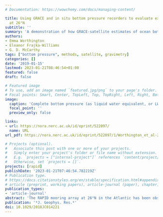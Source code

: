 ```yaml
---
# Documentation: https://wowchemy.com/docs/managing-content/

title: Using GRACE and in situ bottom pressure recorders to evaluate external transports
  at 26°N
subtitle: ''
summary: 'A demonstration of how GRACE-satellite estimates of ocean bottom pressure can be used to stitch together *in situ* bottom pressure records at 26°N, alleviating the need to detrend the observed bottom pressure. However, the method does not allow determination of the trend over the full period; if the GRACE trend over the full period (2004-2016) is applied, then it implies a trend in the compensation transports from 26°N which has the opposite sign as the compensation transport derived from the RAPID 26°N mooring array.'
authors:
- Emma Worthington
- Eleanor Frajka-Williams
- G. D. McCarthy
tags: ["bottom pressure", methods, satellite, gravimetry]
categories: []
date: '2019-01-15'
lastmod: 2023-01-21T08:46:54+01:00
featured: false
draft: false

# Featured image
# To use, add an image named `featured.jpg/png` to your page's folder.
# Focal points: Smart, Center, TopLeft, Top, TopRight, Left, Right, BottomLeft, Bottom, BottomRight.
image:
  caption: 'Complete bottom pressure (as liquid water equivalent, or LWE) time series for the WB2 mooring; adjusted for instrument drift using Gravity Recovery and Climate Experiment data, with data gaps filled with a modified annual cycle, and with overlapping sections replaced by a weighted mean.'
  focal_point: ''
  preview_only: false

links:
- url: https://nora.nerc.ac.uk/id/eprint/522097/
  name: URL
url_pdf: https://nora.nerc.ac.uk/id/eprint/522097/1/Worthington_et_al-2019-Journal_of_Geophysical_Research__Oceans.pdf

# Projects (optional).
#   Associate this post with one or more of your projects.
#   Simply enter your project's folder or file name without extension.
#   E.g. `projects = ["internal-project"]` references `content/project/deep-learning/index.md`.
#   Otherwise, set `projects = []`.
projects: [rapid]
publishDate: '2023-01-21T07:46:54.782219Z'
# Publication type.
# https://docs.citationstyles.org/en/stable/specification.html#appendix-iii-types
# article (preprint, working papers), article-journal (paper), chapter, dataset, document (catch all), motion_picture (video), post (post on online forum), post-weblog (post on blog), report (technical report, with container-title for chapter within larger report), software, thesis, citation-key (bibtex key) or citation-label (Ferr78, formatted as output label), doi, event-title (name of event), event-place (geographic location), keyword, language (e.g., en or de), license (copyright information), note (descriptive note), publisher, title, t
publication_types:
- 'article-journal'
abstract: 'The RAPID mooring array at 26°N in the Atlantic has been observing the Atlantic meridional overturning circulation (AMOC) since 2004, with estimates of AMOC strength suggesting that it has declined over the 2004–2016 period. When AMOC transport is estimated, an external transport is added to the observed Ekman, Florida Straits, and baroclinic geostrophic transports to ensure zero net mass transport across the section. This approach was validated using the first year of RAPID data by estimating the external component directly from in situ bottom pressure data. Since bottom pressure recorders commonly show low-frequency instrument drift, bottom pressure data had to be dedrifted prior to calculating the external component. Here we calculate the external component from 10 years of in situ bottom pressure data and evaluate two choices for dedrifting the records: traditional and adjusted using a Gravity Recovery and Climate Experiment (GRACE) bottom pressure solution. We show that external transport estimated from GRACE-adjusted, in situ bottom pressure data correlates better with the RAPID compensation transport (r=0.65,p<0.05) than using individually dedrifted bottom pressure recorders, particularly at low frequencies on timescales shorter than 10 years, demonstrating that the low-frequency variability added from GRACE is consistent with the transport variability at RAPID. We further use the bottom pressure-derived external transport to evaluate the zonal distribution of the barotropic transport variability and find that the transport variability is concentrated west of the Mid-Atlantic Ridge rather than uniformly distributed across the basin, as assumed in the RAPID calculation.'
publication: '*J. Geophys. Res.*'
doi: 10.1029/2018JC014221
---
```


